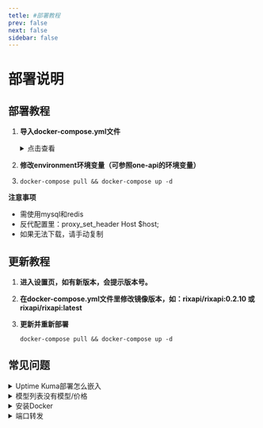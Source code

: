 ```yaml
---
tetle: #部署教程
prev: false
next: false
sidebar: false
---
```


# **部署说明**

## **部署教程**

1. **导入docker-compose.yml文件**
    <details>
    <summary>点击查看</summary>

    ```
    version: '3.8'

    services:
      rix-api:
        image: rixapi/rixapi:latest
        # build: .
        container_name: rix-api
        restart: always
        command: --log-dir /app/logs
        ports:
          - "3009:3000"
        volumes:
          - ./data:/data
          - ./logs:/app/logs
        environment:
          - SQL_DSN=rixapi:rixapipassword@tcp(mysql:3306)/rixapi
          - REDIS_CONN_STRING=redis://redis
          - SESSION_SECRET=RixpO13HJsfKHD  # 修改为随机字符串
          - SYNC_FREQUENCY=30
          - BATCH_UPDATE_ENABLED=true
          - GLOBAL_API_RATE_LIMIT=1000000
          - TZ=Asia/Shanghai
    #      - NODE_TYPE=slave  # 多机部署时从节点取消注释该行
    #      - SYNC_FREQUENCY=60  # 需要定期从数据库加载数据时取消注释该行

        depends_on:
          - redis
          - mysql
        networks:
          - default

      mysql:
        image: mysql:8.0
        volumes:
          - /data/mysql/data:/var/lib/mysql
          - /data/mysql/conf:/etc/mysql/conf.d
          - /data/mysql/init:/docker-entrypoint-initdb.d
          - /etc/localtime:/etc/localtime:ro
        restart: always
        environment:
          - MYSQL_ROOT_PASSWORD=rixapirootpassword
          - MYSQL_DATABASE=rixapi
          - MYSQL_USER=rixapi
          - MYSQL_PASSWORD=rixapipassword
        networks:
          - default 

      redis:
        image: redis:latest
        container_name: redis
        restart: always
        volumes:
          - /data/redis/data:/data
          - /data/redis/redis.conf:/usr/local/etc/redis/redis.conf 
          - /etc/localtime:/etc/localtime:ro
        command: redis-server /usr/local/etc/redis/redis.conf 
        networks:
          - default 

    networks:
      default: 

    ```
    </details>

2. **修改environment环境变量（可参照one-api的环境变量）**

3. 
    ```
    docker-compose pull && docker-compose up -d
    ```

**注意事项**
   - 需使用mysql和redis
   - 反代配置里：proxy_set_header Host $host;
   - 如果无法下载，请手动复制

## **更新教程**

1. **进入设置页，如有新版本，会提示版本号。**

2. **在docker-compose.yml文件里修改镜像版本，如：rixapi/rixapi:0.2.10 或 rixapi/rixapi:latest**

3. **更新并重新部署**
    ```
    docker-compose pull && docker-compose up -d
    ```

## **常见问题**

  <details>
  <summary>Uptime Kuma部署怎么嵌入</summary>
  环境变量添加：UPTIME_KUMA_DISABLE_FRAME_SAMEORIGIN=1
  </details>

  <details>
  <summary>模型列表没有模型/价格</summary>
  需要先在后台配置分组倍率、供应商和模型信息；
  </details>

  <details>
  <summary>安装Docker</summary>

  ### **安装Docker和docker-compose**

  ```
  curl -fsSL https://get.docker.com | bash -s docker --mirror Aliyun
  ```
      
  ```
  sudo curl -L "https://github.com/docker/compose/releases/latest/download/docker-compose-$(uname -s)-$(uname -m)" -o /usr/local/bin/docker-compose
  sudo chmod +x /usr/local/bin/docker-compose
  sudo ln -s /usr/local/bin/docker-compose /usr/bin/docker-compose
  docker-compose --version
  ```
  </details>

  <details>
  <summary>端口转发</summary>

  ```
  bash <(curl -fsSL https://www.arloor.com/sh/iptablesUtils/natcfg.sh)
  ```
  </details>